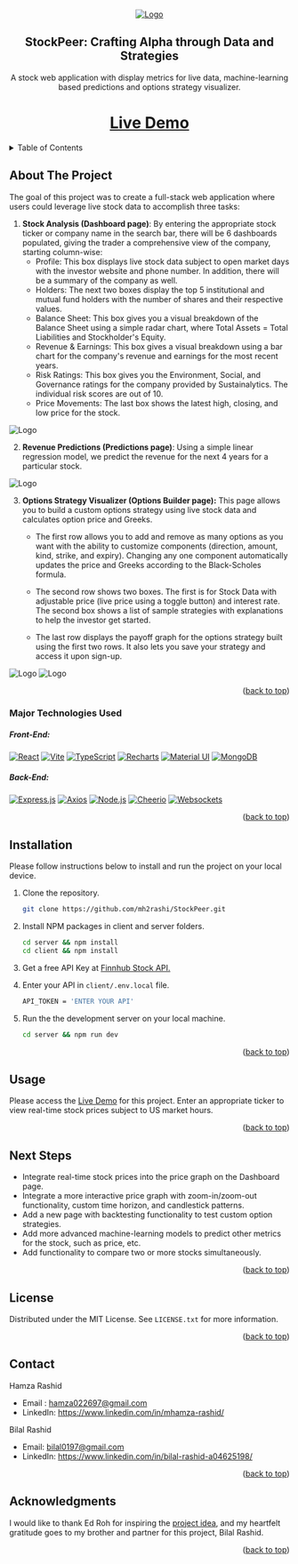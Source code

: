 <a name="readme-top"></a>

<!-- PROJECT LOGO -->
<br />
<div align="center">
  <a href="https://stockpeer-3495602137c6.herokuapp.com/">
    <img src="public/images/logo.png" alt="Logo" width="full" height="full">
  </a>

<h2 align="center">StockPeer: Crafting Alpha through Data and Strategies</h3>

  <p align="center">
    A stock web application with display metrics for live data, machine-learning       based predictions and options strategy visualizer.
  </p>

  # <a href="https://stockpeer-3495602137c6.herokuapp.com/">Live Demo</a>

</div>


<!-- TABLE OF CONTENTS -->
<details>
  <summary>Table of Contents</summary>
  <ol>
    <li><a href="#about-the-project">About The Project</a></li>
    <li><a href="#major-technologies-used">Major Technologies Used</a></li>
    <li><a href="#installation">Installation</a></li>
    <li><a href="#usage">Usage</a></li>
    <li><a href="#next-steps">Next Steps</a></li>
    <li><a href="#license">License</a></li>
    <li><a href="#contact">Contact</a></li>
    <li><a href="#acknowledgments">Acknowledgments</a></li>
  </ol>
</details>



<!-- ABOUT THE PROJECT -->
## About The Project

The goal of this project was to create a full-stack web application where users could leverage live stock data to accomplish three tasks:

1. <strong>Stock Analysis (Dashboard page)</strong>: By entering the appropriate stock ticker or company name in the search bar, there will be 6 dashboards populated, giving the trader a comprehensive view of the company, starting column-wise:
    <br>
    - Profile: This box displays live stock data subject to open market days with the investor website and phone number. In addition, there will be a summary of the company as well.
    - Holders: The next two boxes display the top 5 institutional and mutual fund holders with the number of shares and their respective values.
    - Balance Sheet: This box gives you a visual breakdown of the Balance Sheet using a simple radar chart, where Total Assets = Total Liabilities and Stockholder's Equity.
    - Revenue & Earnings: This box gives a visual breakdown using a bar chart for the company's revenue and earnings for the most recent years.
    - Risk Ratings: This box gives you the Environment, Social, and Governance ratings for the company provided by Sustainalytics. The individual risk scores are out of 10.
    - Price Movements: The last box shows the latest high, closing, and low price for the stock.

<img src="public/images/dashboard.png" alt="Logo" width="full" height="full">

2. <strong>Revenue Predictions (Predictions page)</strong>: Using a simple linear regression model, we predict the revenue for the next 4 years for a particular stock.

<img src="public/images/predictions.png" alt="Logo" width="full" height="full">

3. <strong>Options Strategy Visualizer (Options Builder page):</strong> This page allows you to build a custom options strategy using live stock data and calculates option price and Greeks.

    - The first row allows you to add and remove as many options as you want with the ability to customize components (direction, amount, kind, strike, and expiry). Changing any one component automatically updates the price and Greeks according to the Black-Scholes formula.

    - The second row shows two boxes. The first is for Stock Data with adjustable price (live price using a toggle button) and interest rate. The second box shows a list of sample strategies with explanations to help the investor get started.

    - The last row displays the payoff graph for the options strategy built using the first two rows. It also lets you save your strategy and access it upon sign-up.

<img src="public/images/options1.png" alt="Logo" width="full" height="full">
<img src="public/images/options2.png" alt="Logo" width="full" height="full">

<p align="right">(<a href="#readme-top">back to top</a>)</p>

<!-- TECHNOLOGIES -->
### Major Technologies Used

##### Front-End:
[![React](https://img.shields.io/badge/React-61DAFB?style=for-the-badge&logo=react&logoColor=white)](https://reactjs.org/)
[![Vite](https://img.shields.io/badge/Vite-646CFF?style=for-the-badge&logo=vite&logoColor=white)](https://vitejs.dev/)
[![TypeScript](https://img.shields.io/badge/TypeScript-3178C6?style=for-the-badge&logo=typescript&logoColor=white)](https://www.typescriptlang.org/)
[![Recharts](https://img.shields.io/badge/Recharts-8884FF?style=for-the-badge&logo=recharts&logoColor=white)](http://recharts.org/)
[![Material UI](https://img.shields.io/badge/Material_UI-0081CB?style=for-the-badge&logo=material-ui&logoColor=white)](https://material-ui.com/)
[![MongoDB](https://img.shields.io/badge/MongoDB-47A248?style=for-the-badge&logo=mongodb&logoColor=white)](https://www.mongodb.com/)


##### Back-End:
[![Express.js](https://img.shields.io/badge/express.js-000000?style=for-the-badge&logo=express&logoColor=white)](https://expressjs.com/)
[![Axios](https://img.shields.io/badge/Axios-007ACC?style=for-the-badge&logo=axios&logoColor=white)](https://axios-http.com/)
[![Node.js](https://img.shields.io/badge/Node.js-339933?style=for-the-badge&logo=node.js&logoColor=white)](https://nodejs.org/)
[![Cheerio](https://img.shields.io/badge/cheerio-878787?style=for-the-badge&logo=cheerio&logoColor=white)](https://cheerio.js.org/)
[![Websockets](https://img.shields.io/badge/Websockets-333333?style=for-the-badge&logo=websocket&logoColor=white)](https://developer.mozilla.org/en-US/docs/Web/API/WebSocket)


<p align="right">(<a href="#readme-top">back to top</a>)</p>



## Installation

Please follow instructions below to install and run the project on your local device.


1. Clone the repository.
   ```sh
   git clone https://github.com/mh2rashi/StockPeer.git
   ```
2. Install NPM packages in client and server folders.
   ```sh
   cd server && npm install
   cd client && npm install
   ```

3. Get a free API Key at [Finnhub Stock API.](https://finnhub.io/)

4. Enter your API in `client/.env.local` file.
   ```sh
   API_TOKEN = 'ENTER YOUR API'
   ```

5. Run the the development server on your local machine.
    ```sh
    cd server && npm run dev
    ```

<p align="right">(<a href="#readme-top">back to top</a>)</p>


## Usage

Please access the [Live Demo](https://stockpeer-3495602137c6.herokuapp.com/) for this project. Enter an appropriate ticker to view real-time stock prices subject to US market hours.

<p align="right">(<a href="#readme-top">back to top</a>)</p>


## Next Steps

- Integrate real-time stock prices into the price graph on the Dashboard page.
- Integrate a more interactive price graph with zoom-in/zoom-out functionality, custom time horizon, and candlestick patterns.
- Add a new page with backtesting functionality to test custom option strategies.
- Add more advanced machine-learning models to predict other metrics for the stock, such as price, etc.
- Add functionality to compare two or more stocks simultaneously.


<p align="right">(<a href="#readme-top">back to top</a>)</p>


<!-- LICENSE -->
## License

Distributed under the MIT License. See `LICENSE.txt` for more information.

<p align="right">(<a href="#readme-top">back to top</a>)</p>

<!-- CONTACT -->
## Contact

Hamza Rashid

- Email : hamza022697@gmail.com
- LinkedIn: https://www.linkedin.com/in/mhamza-rashid/

Bilal Rashid

- Email: bilal0197@gmail.com
- LinkedIn: https://www.linkedin.com/in/bilal-rashid-a04625198/

<p align="right">(<a href="#readme-top">back to top</a>)</p>


<!-- ACKNOWLEDGMENTS -->
## Acknowledgments

I would like to thank Ed Roh for inspiring the [project idea](https://www.youtube.com/watch?v=uoJ0Tv-BFcQ&t=52s), and my heartfelt gratitude goes to my brother and partner for this project, Bilal Rashid.

<p align="right">(<a href="#readme-top">back to top</a>)</p>


